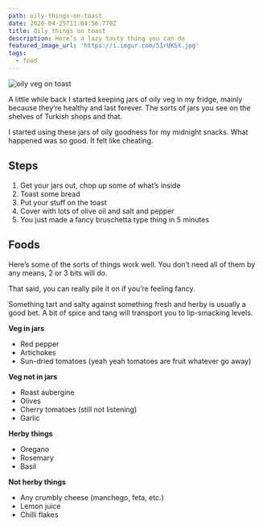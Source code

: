 ```yaml
---
path: oily-things-on-toast
date: 2020-04-25T11:04:56.770Z
title: Oily things on toast
description: Here’s a lazy tasty thing you can do
featured_image_url: 'https://i.imgur.com/5IrUKSX.jpg'
tags:
  - food
---
```

![oily veg on toast](/assets/00000img_00000_burst20200425113232068_cover.jpg)

A little while back I started keeping jars of oily veg in my fridge, mainly because they’re healthy and last forever. The sorts of jars you see on the shelves of Turkish shops and that.

I started using these jars of oily goodness for my midnight snacks. What happened was so good. It felt like cheating. 

## **Steps**

1. Get your jars out, chop up some of what’s inside
2. Toast some bread
3. Put your stuff on the toast
4. Cover with lots of olive oil and salt and pepper 
5. You just made a fancy bruschetta type thing in 5 minutes

## **Foods**

Here’s some of the sorts of things work well. You don’t need all of them by any means, 2 or 3 bits will do. 

That said, you can really pile it on if you’re feeling fancy.

Something tart and salty against something fresh and herby is usually a good bet. A bit of spice and tang will transport you to lip-smacking levels.

**Veg in jars**

* Red pepper
* Artichokes
* Sun-dried tomatoes (yeah yeah tomatoes are fruit whatever go away)

**Veg not in jars**

* Roast aubergine
* Olives
* Cherry tomatoes (still not listening)
* Garlic

**Herby things**

* Oregano
* Rosemary
* Basil

**Not herby things**

* Any crumbly cheese (manchego, feta, etc.)
* Lemon juice
* Chilli flakes
